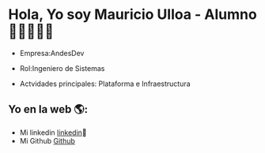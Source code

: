 # Hola, Yo soy Mauricio Ulloa - Alumno  👋👨‍💻👩‍💻

- Empresa:AndesDev

- Rol:Ingeniero de Sistemas

- Actvidades principales: Plataforma e Infraestructura

## Yo en la web 🌎:
- Mi linkedin <a href="<https://www.linkedin.com/in/mauricioulloaarias/>">linkedin</a>💼
- Mi Github <a href="<https://github.com/Malinkrop>">Github</a>